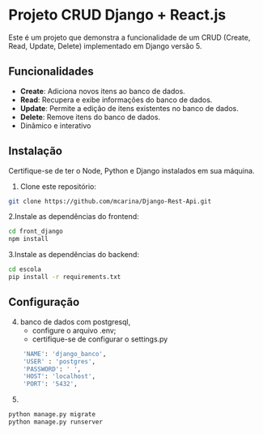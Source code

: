 # Projeto CRUD Django + React.js

Este é um projeto que demonstra a funcionalidade de um CRUD (Create, Read, Update, Delete) implementado em Django versão 5.

## Funcionalidades

- **Create**: Adiciona novos itens ao banco de dados.
- **Read**: Recupera e exibe informações do banco de dados.
- **Update**: Permite a edição de itens existentes no banco de dados.
- **Delete**: Remove itens do banco de dados.
- Dinâmico e interativo

## Instalação

Certifique-se de ter o Node, Python e Django instalados em sua máquina.

1. Clone este repositório:

```bash
git clone https://github.com/mcarina/Django-Rest-Api.git
```

2.Instale as dependências do frontend:
```bash
cd front_django
npm install
```
3.Instale as dependências do backend:
```bash
cd escola
pip install -r requirements.txt
```

## Configuração
4. banco de dados com postgresql,
   - configure o arquivo .env;
   - certifique-se de configurar o settings.py
   
```bash
    'NAME': 'django_banco',
    'USER' : 'postgres',
    'PASSWORD': ' ',
    'HOST': 'localhost',
    'PORT': '5432',

```

5.

```bash
python manage.py migrate
python manage.py runserver
```
